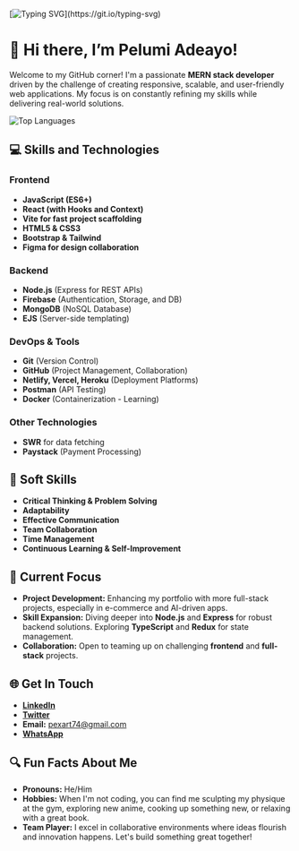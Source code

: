 [![Typing SVG](https://readme-typing-svg.demolab.com?font=Fira+Code&size=22&pause=1000&color=00FFD1&background=00000000&width=550&lines=Hey!+I'm+Pelumi+Adeayo.;MERN+Stack+Developer;Full-Stack+Innovator;Building+Scalable+Web+Solutions;Collaborator+%26+Tech+Enthusiast;Let's+Create+Something+Remarkable!)](https://git.io/typing-svg)

# 👋 Hi there, I’m Pelumi Adeayo!

Welcome to my GitHub corner! I'm a passionate **MERN stack developer** driven by the challenge of creating responsive, scalable, and user-friendly web applications. My focus is on constantly refining my skills while delivering real-world solutions.

![Top Languages](https://github-readme-stats.vercel.app/api/top-langs/?username=PexArt-web&layout=compact&theme=radical)


## 💻 Skills and Technologies

### Frontend
- **JavaScript (ES6+)**
- **React (with Hooks and Context)**
- **Vite for fast project scaffolding**
- **HTML5 & CSS3**
- **Bootstrap & Tailwind**
- **Figma for design collaboration**

### Backend
- **Node.js** (Express for REST APIs)
- **Firebase** (Authentication, Storage, and DB)
- **MongoDB** (NoSQL Database)
- **EJS** (Server-side templating)

### DevOps & Tools
- **Git** (Version Control)
- **GitHub** (Project Management, Collaboration)
- **Netlify, Vercel, Heroku** (Deployment Platforms)
- **Postman** (API Testing)
- **Docker** (Containerization - Learning)

### Other Technologies
- **SWR** for data fetching
- **Paystack** (Payment Processing)

## 🧠 Soft Skills

- **Critical Thinking & Problem Solving**
- **Adaptability**
- **Effective Communication**
- **Team Collaboration**
- **Time Management**
- **Continuous Learning & Self-Improvement**

## 🚀 Current Focus

- **Project Development:** Enhancing my portfolio with more full-stack projects, especially in e-commerce and AI-driven apps.
- **Skill Expansion:** Diving deeper into **Node.js** and **Express** for robust backend solutions. Exploring **TypeScript** and **Redux** for state management.
- **Collaboration:** Open to teaming up on challenging **frontend** and **full-stack** projects.

## 🌐 Get In Touch

- **[LinkedIn](https://www.linkedin.com/in/pelumi-adeayo-09a1a5315)**
- **[Twitter](https://x.com/The_realpex)**
- **Email:** pexart74@gmail.com
- **[WhatsApp](https://wa.link/davi1q)**

## 🔍 Fun Facts About Me

- **Pronouns:** He/Him
- **Hobbies:** When I'm not coding, you can find me sculpting my physique at the gym, exploring new anime, cooking up something new, or relaxing with a great book.
- **Team Player:** I excel in collaborative environments where ideas flourish and innovation happens. Let's build something great together!

<!---
PexArt-web/PexArt-web is a ✨ special ✨ repository where innovation and creativity meet. Keep an eye out for updates!
--->
